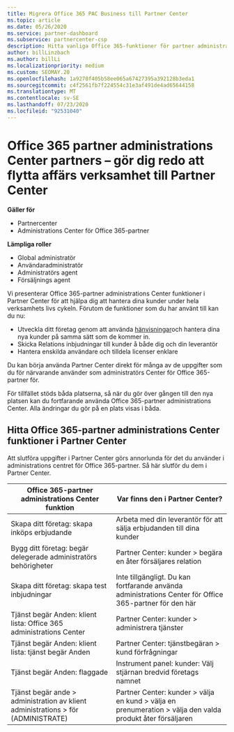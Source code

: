 ```yaml
---
title: Migrera Office 365 PAC Business till Partner Center
ms.topic: article
ms.date: 05/26/2020
ms.service: partner-dashboard
ms.subservice: partnercenter-csp
description: Hitta vanliga Office 365-funktioner för partner administrations Center (PAC), till exempel bygga dina verksamhets-och tjänst begär Anden efter migrering till Partner Center.
author: billLinzbach
ms.author: billLi
ms.localizationpriority: medium
ms.custom: SEOMAY.20
ms.openlocfilehash: 1a9270f405b58ee065a67427395a392128b3eda1
ms.sourcegitcommit: c4f2561fb7f224554c31e3af491de4ad65644158
ms.translationtype: MT
ms.contentlocale: sv-SE
ms.lasthandoff: 07/23/2020
ms.locfileid: "92531040"
---
```

# <a name="office-365-partner-admin-center-partners---get-ready-to-move-business-operations-to-partner-center"></a>Office 365 partner administrations Center partners – gör dig redo att flytta affärs verksamhet till Partner Center

**Gäller för** 

- Partnercenter
- Administrations Center för Office 365-partner

**Lämpliga roller**

- Global administratör
- Användaradministratör
- Administratörs agent
- Försäljnings agent

Vi presenterar Office 365-partner administrations Center funktioner i Partner Center för att hjälpa dig att hantera dina kunder under hela verksamhets livs cykeln. Förutom de funktioner som du har använt till kan du nu:

- Utveckla ditt företag genom att använda [hänvisningar](referrals.md)och hantera dina nya kunder på samma sätt som de kommer in.
- Skicka Relations inbjudningar till kunder å både dig och din leverantör
- Hantera enskilda användare och tilldela licenser enklare

Du kan börja använda Partner Center direkt för många av de uppgifter som du för närvarande använder som administratörs Center för Office 365-partner för. 

För tillfället stöds båda platserna, så när du gör över gången till den nya platsen kan du fortfarande använda Office 365-partner administrations Center. Alla ändringar du gör på en plats visas i båda.

## <a name="find-office-365-partner-admin-center-features-in-partner-center"></a>Hitta Office 365-partner administrations Center funktioner i Partner Center

Att slutföra uppgifter i Partner Center görs annorlunda för det du använder i administrations centret för Office 365-partner. Så här slutför du dem i Partner Center.

| Office 365-partner administrations Center funktion                       | Var finns den i Partner Center? | 
|   -----------------------------------------------  | -------------- |
| Skapa ditt företag: skapa inköps erbjudande | Arbeta med din leverantör för att sälja erbjudanden till dina kunder |
| Bygg ditt företag: begär delegerade administratörs behörigheter | Partner Center: kunder > begära en åter försäljares relation |
| Skapa ditt företag: skapa test inbjudningar | Inte tillgängligt. Du kan fortfarande använda administrations Center för Office 365-partner för den här |
| Tjänst begär Anden: klient lista: Office 365 administrations Center | Partner Center: kunder > administrera tjänster |
| Tjänst begär Anden: klient lista: tjänst begär Anden | Partner Center: tjänstbegäran > kund förfrågningar |
| Tjänst begär Anden: flaggade | Instrument panel: kunder: Välj stjärnan bredvid företags namnet |
| Tjänst begär ande > administration av klient administrations > för (ADMINISTRATE) | Partner Center: kunder > välja en kund > välja en prenumeration > välja den valda produkt åter försäljaren |


